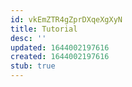 ```yaml
---
id: vkEmZTR4gZprDXqeXgXyN
title: Tutorial
desc: ''
updated: 1644002197616
created: 1644002197616
stub: true
---
```


